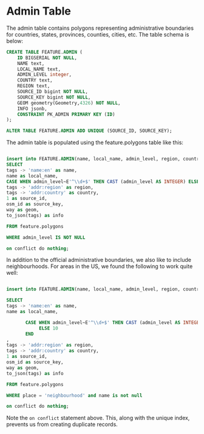 # Admin Table

The admin table contains polygons representing administrative boundaries for countries, states, provinces, counties, cities, etc. The table schema is below:


```sql
CREATE TABLE FEATURE.ADMIN (
    ID BIGSERIAL NOT NULL,
    NAME text,
    LOCAL_NAME text,
    ADMIN_LEVEL integer,
    COUNTRY text,
    REGION text,
    SOURCE_ID bigint NOT NULL,
    SOURCE_KEY bigint NOT NULL,
    GEOM geometry(Geometry,4326) NOT NULL,
    INFO jsonb,
    CONSTRAINT PK_ADMIN PRIMARY KEY (ID)
);

ALTER TABLE FEATURE.ADMIN ADD UNIQUE (SOURCE_ID, SOURCE_KEY);
```


The admin table is populated using the feature.polygons table like this:

```sql

insert into FEATURE.ADMIN(name, local_name, admin_level, region, country, source_id, source_key, geom, info) 
SELECT 
tags -> 'name:en' as name, 
name as local_name, 
CASE WHEN admin_level~E'^\\d+$' THEN CAST (admin_level AS INTEGER) ELSE NULL END as admin_level, 
tags -> 'addr:region' as region, 
tags -> 'addr:country' as country, 
1 as source_id,
osm_id as source_key,
way as geom, 
to_json(tags) as info

FROM feature.polygons

WHERE admin_level IS NOT NULL

on conflict do nothing;

```



In addition to the official administrative boundaries, we also like to include neighbourhoods. For areas in the US, we found the following to work quite well:

```sql

insert into FEATURE.ADMIN(name, local_name, admin_level, region, country, source_id, source_key, geom, info) 

SELECT 
tags -> 'name:en' as name, 
name as local_name, 

       CASE WHEN admin_level~E'^\\d+$' THEN CAST (admin_level AS INTEGER)
            ELSE 10
       END
,
tags -> 'addr:region' as region, 
tags -> 'addr:country' as country, 
1 as source_id,
osm_id as source_key,
way as geom, 
to_json(tags) as info

FROM feature.polygons

WHERE place = 'neighbourhood' and name is not null

on conflict do nothing;

```


Note the `on conflict` statement above. This, along with the unique index, prevents us from creating duplicate records.